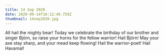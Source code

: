 ```yaml
---
title: 14 Sep 2020
date: 2020-09-14T16:12:49.759Z
thumbnail: 14sep2020.jpg
---
```

All hail the mighty bear! Today we celebrate the birthday of our brother and singer Björn, so raise your horns for the fellow warrior! Hail Björn! May your axe stay sharp, and your mead keep flowing! Hail the warrior-poet! Hail Havamal!